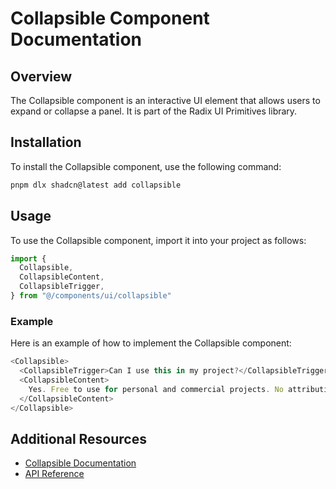 # Collapsible Component Documentation

## Overview
The Collapsible component is an interactive UI element that allows users to expand or collapse a panel. It is part of the Radix UI Primitives library.

## Installation
To install the Collapsible component, use the following command:

```bash
pnpm dlx shadcn@latest add collapsible
```

## Usage
To use the Collapsible component, import it into your project as follows:

```javascript
import {
  Collapsible,
  CollapsibleContent,
  CollapsibleTrigger,
} from "@/components/ui/collapsible"
```

### Example
Here is an example of how to implement the Collapsible component:

```javascript
<Collapsible>
  <CollapsibleTrigger>Can I use this in my project?</CollapsibleTrigger>
  <CollapsibleContent>
    Yes. Free to use for personal and commercial projects. No attribution required.
  </CollapsibleContent>
</Collapsible>
```

## Additional Resources
- [Collapsible Documentation](https://www.radix-ui.com/docs/primitives/components/collapsible)
- [API Reference](https://www.radix-ui.com/docs/primitives/components/collapsible#api-reference)